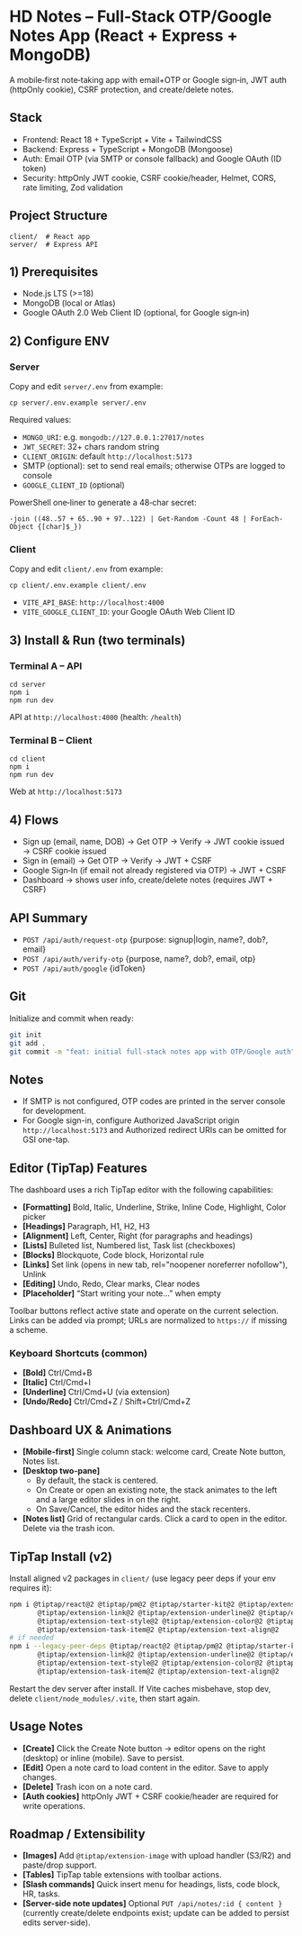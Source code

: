 # HD Notes – Full‑Stack OTP/Google Notes App (React + Express + MongoDB)

A mobile‑first note‑taking app with email+OTP or Google sign‑in, JWT auth (httpOnly cookie), CSRF protection, and create/delete notes.

## Stack
- Frontend: React 18 + TypeScript + Vite + TailwindCSS
- Backend: Express + TypeScript + MongoDB (Mongoose)
- Auth: Email OTP (via SMTP or console fallback) and Google OAuth (ID token)
- Security: httpOnly JWT cookie, CSRF cookie/header, Helmet, CORS, rate limiting, Zod validation

## Project Structure
```
client/  # React app
server/  # Express API
```

## 1) Prerequisites
- Node.js LTS (>=18)
- MongoDB (local or Atlas)
- Google OAuth 2.0 Web Client ID (optional, for Google sign‑in)

## 2) Configure ENV
### Server
Copy and edit `server/.env` from example:
```
cp server/.env.example server/.env
```
Required values:
- `MONGO_URI`: e.g. `mongodb://127.0.0.1:27017/notes`
- `JWT_SECRET`: 32+ chars random string
- `CLIENT_ORIGIN`: default `http://localhost:5173`
- SMTP (optional): set to send real emails; otherwise OTPs are logged to console
- `GOOGLE_CLIENT_ID` (optional)

PowerShell one‑liner to generate a 48‑char secret:
```
-join ((48..57 + 65..90 + 97..122) | Get-Random -Count 48 | ForEach-Object {[char]$_})
```

### Client
Copy and edit `client/.env` from example:
```
cp client/.env.example client/.env
```
- `VITE_API_BASE`: `http://localhost:4000`
- `VITE_GOOGLE_CLIENT_ID`: your Google OAuth Web Client ID

## 3) Install & Run (two terminals)
### Terminal A – API
```
cd server
npm i
npm run dev
```
API at `http://localhost:4000` (health: `/health`)

### Terminal B – Client
```
cd client
npm i
npm run dev
```
Web at `http://localhost:5173`

## 4) Flows
- Sign up (email, name, DOB) → Get OTP → Verify → JWT cookie issued → CSRF cookie issued
- Sign in (email) → Get OTP → Verify → JWT + CSRF
- Google Sign‑In (if email not already registered via OTP) → JWT + CSRF
- Dashboard → shows user info, create/delete notes (requires JWT + CSRF)

## API Summary
- `POST /api/auth/request-otp` {purpose: signup|login, name?, dob?, email}
- `POST /api/auth/verify-otp` {purpose, name?, dob?, email, otp}
- `POST /api/auth/google` {idToken}
## Git
Initialize and commit when ready:
```bash
git init
git add .
git commit -m "feat: initial full-stack notes app with OTP/Google auth"
```
## Notes
- If SMTP is not configured, OTP codes are printed in the server console for development.
- For Google sign-in, configure Authorized JavaScript origin `http://localhost:5173` and Authorized redirect URIs can be omitted for GSI one-tap.

## Editor (TipTap) Features

The dashboard uses a rich TipTap editor with the following capabilities:

- **[Formatting]** Bold, Italic, Underline, Strike, Inline Code, Highlight, Color picker
- **[Headings]** Paragraph, H1, H2, H3
- **[Alignment]** Left, Center, Right (for paragraphs and headings)
- **[Lists]** Bulleted list, Numbered list, Task list (checkboxes)
- **[Blocks]** Blockquote, Code block, Horizontal rule
- **[Links]** Set link (opens in new tab, rel="noopener noreferrer nofollow"), Unlink
- **[Editing]** Undo, Redo, Clear marks, Clear nodes
- **[Placeholder]** “Start writing your note...” when empty

Toolbar buttons reflect active state and operate on the current selection. Links can be added via prompt; URLs are normalized to `https://` if missing a scheme.

### Keyboard Shortcuts (common)

- **[Bold]** Ctrl/Cmd+B
- **[Italic]** Ctrl/Cmd+I
- **[Underline]** Ctrl/Cmd+U (via extension)
- **[Undo/Redo]** Ctrl/Cmd+Z / Shift+Ctrl/Cmd+Z

## Dashboard UX & Animations

- **[Mobile-first]** Single column stack: welcome card, Create Note button, Notes list.
- **[Desktop two-pane]**
  - By default, the stack is centered.
  - On Create or open an existing note, the stack animates to the left and a large editor slides in on the right.
  - On Save/Cancel, the editor hides and the stack recenters.
- **[Notes list]** Grid of rectangular cards. Click a card to open in the editor. Delete via the trash icon.

## TipTap Install (v2)

Install aligned v2 packages in `client/` (use legacy peer deps if your env requires it):

```bash
npm i @tiptap/react@2 @tiptap/pm@2 @tiptap/starter-kit@2 @tiptap/extension-placeholder@2 \
       @tiptap/extension-link@2 @tiptap/extension-underline@2 @tiptap/extension-highlight@2 \
       @tiptap/extension-text-style@2 @tiptap/extension-color@2 @tiptap/extension-task-list@2 \
       @tiptap/extension-task-item@2 @tiptap/extension-text-align@2
# if needed
npm i --legacy-peer-deps @tiptap/react@2 @tiptap/pm@2 @tiptap/starter-kit@2 @tiptap/extension-placeholder@2 \
       @tiptap/extension-link@2 @tiptap/extension-underline@2 @tiptap/extension-highlight@2 \
       @tiptap/extension-text-style@2 @tiptap/extension-color@2 @tiptap/extension-task-list@2 \
       @tiptap/extension-task-item@2 @tiptap/extension-text-align@2
```
Restart the dev server after install. If Vite caches misbehave, stop dev, delete `client/node_modules/.vite`, then start again.

## Usage Notes

- **[Create]** Click the Create Note button → editor opens on the right (desktop) or inline (mobile). Save to persist.
- **[Edit]** Open a note card to load content in the editor. Save to apply changes.
- **[Delete]** Trash icon on a note card.
- **[Auth cookies]** httpOnly JWT + CSRF cookie/header are required for write operations.

## Roadmap / Extensibility

- **[Images]** Add `@tiptap/extension-image` with upload handler (S3/R2) and paste/drop support.
- **[Tables]** TipTap table extensions with toolbar actions.
- **[Slash commands]** Quick insert menu for headings, lists, code block, HR, tasks.
- **[Server-side note updates]** Optional `PUT /api/notes/:id { content }` (currently create/delete endpoints exist; update can be added to persist edits server-side).
